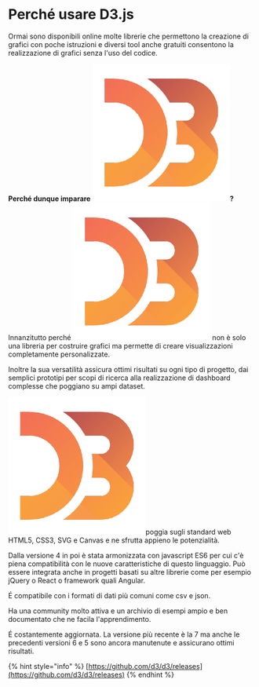 # Perché usare D3.js

Ormai sono disponibili online molte librerie che permettono la creazione di grafici con poche istruzioni e diversi tool anche gratuiti consentono la realizzazione di grafici senza l'uso del codice.

**Perché dunque imparare** <img src="../.gitbook/assets/1562726.png" alt="" data-size="line">**?** Innanzitutto perché <img src="../.gitbook/assets/1562726.png" alt="" data-size="line"> non è solo una libreria per costruire grafici ma permette di creare visualizzazioni completamente personalizzate.

Inoltre la sua versatilità assicura ottimi risultati su ogni tipo di progetto, dai semplici prototipi per scopi di ricerca alla realizzazione di dashboard complesse che poggiano su ampi dataset.

<img src="../.gitbook/assets/1562726.png" alt="" data-size="line">poggia sugli standard web HTML5, CSS3, SVG e Canvas e ne sfrutta appieno le potenzialità.

Dalla versione 4 in poi è stata armonizzata con javascript ES6 per cui c'è piena compatibilità con le nuove caratteristiche di questo linguaggio. Può essere integrata anche in progetti basati su altre librerie come per esempio jQuery o React o framework quali Angular.

&#x20;É compatibile con i formati di dati più comuni come csv e json.

Ha una community molto attiva e un archivio di esempi ampio e ben documentato che ne facila l'apprendimento.

É costantemente aggiornata. La versione più recente è la 7 ma anche le precedenti versioni 6 e 5 sono ancora manutenute e assicurano ottimi risultati.

{% hint style="info" %}
[https://github.com/d3/d3/releases](https://github.com/d3/d3/releases)
{% endhint %}
